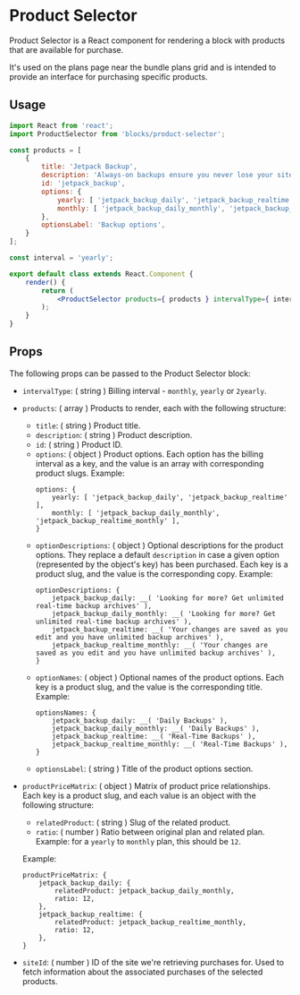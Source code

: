 Product Selector
=======

Product Selector is a React component for rendering a block with products that are available for purchase.

It's used on the plans page near the bundle plans grid and is intended to provide an interface for purchasing specific products.

## Usage

```jsx
import React from 'react';
import ProductSelector from 'blocks/product-selector';

const products = [
	{
		title: 'Jetpack Backup',
		description: 'Always-on backups ensure you never lose your site. Your changes are saved as you edit and you have unlimited backup archives',
		id: 'jetpack_backup',
		options: {
			yearly: [ 'jetpack_backup_daily', 'jetpack_backup_realtime' ],
			monthly: [ 'jetpack_backup_daily_monthly', 'jetpack_backup_realtime_monthly' ],
		},
		optionsLabel: 'Backup options',
	}
];

const interval = 'yearly';

export default class extends React.Component {
	render() {
		return (
			<ProductSelector products={ products } intervalType={ interval } />
		);
	}
}
```

## Props

The following props can be passed to the Product Selector block:

* `intervalType`: ( string ) Billing interval - `monthly`, `yearly` or `2yearly`.
* `products`: ( array ) Products to render, each with the following structure:
	* `title`: ( string ) Product title.
	* `description`: ( string ) Product description.
	* `id`: ( string ) Product ID.
	* `options`: ( object ) Product options. Each option has the billing interval as a key, and the value is an array with corresponding product slugs. Example:
		```
		options: {
			yearly: [ 'jetpack_backup_daily', 'jetpack_backup_realtime' ],
			monthly: [ 'jetpack_backup_daily_monthly', 'jetpack_backup_realtime_monthly' ],
		}
		```
	* `optionDescriptions`: ( object ) Optional descriptions for the product options.
	They replace a default `description` in case a given option (represented by the object's key) has been purchased.
	Each key is a product slug, and the value is the corresponding copy. Example:
		```
		optionDescriptions: {
			jetpack_backup_daily: __( 'Looking for more? Get unlimited real-time backup archives' ),
			jetpack_backup_daily_monthly: __( 'Looking for more? Get unlimited real-time backup archives' ),
			jetpack_backup_realtime: __( 'Your changes are saved as you edit and you have unlimited backup archives' ),
			jetpack_backup_realtime_monthly: __( 'Your changes are saved as you edit and you have unlimited backup archives' ),
		}
		```
	* `optionNames`: ( object ) Optional names of the product options. Each key is a product slug, and the value is the corresponding title. Example:
		```
		optionsNames: {
			jetpack_backup_daily: __( 'Daily Backups' ),
			jetpack_backup_daily_monthly: __( 'Daily Backups' ),
			jetpack_backup_realtime: __( 'Real-Time Backups' ),
			jetpack_backup_realtime_monthly: __( 'Real-Time Backups' ),
		}
		```
	* `optionsLabel`: ( string ) Title of the product options section.
* `productPriceMatrix`: ( object ) Matrix of product price relationships. Each key is a product slug, and each value is an object with the following structure:
	* `relatedProduct`: ( string ) Slug of the related product.
	* `ratio`: ( number ) Ratio between original plan and related plan. Example: for a `yearly` to `monthly` plan, this should be `12`.

	Example:
	```
	productPriceMatrix: {
		jetpack_backup_daily: {
			relatedProduct: jetpack_backup_daily_monthly,
			ratio: 12,
		},
		jetpack_backup_realtime: {
			relatedProduct: jetpack_backup_realtime_monthly,
			ratio: 12,
		},
	}
	```
* `siteId`: ( number ) ID of the site we're retrieving purchases for. Used to fetch information about the associated purchases of the selected products.
